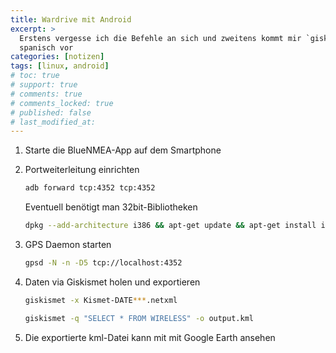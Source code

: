 ```yaml
---
title: Wardrive mit Android
excerpt: >
  Erstens vergesse ich die Befehle an sich und zweitens kommt mir `giskismet`
  spanisch vor
categories: [notizen]
tags: [linux, android]
# toc: true
# support: true
# comments: true
# comments_locked: true
# published: false
# last_modified_at: 
---
```


1. Starte die BlueNMEA-App auf dem Smartphone
2. Portweiterleitung einrichten
   
   ``` bash
   adb forward tcp:4352 tcp:4352
   ```

   Eventuell benötigt man 32bit-Bibliotheken
   
   ``` bash
   dpkg --add-architecture i386 && apt-get update && apt-get install ia32-libs lib32ncurses5
   ```
3. GPS Daemon starten

   ``` bash
   gpsd -N -n -D5 tcp://localhost:4352
   ```
4. Daten via Giskismet holen und exportieren
   
   ``` bash
   giskismet -x Kismet-DATE***.netxml
   ```

   ``` bash
   giskismet -q "SELECT * FROM WIRELESS" -o output.kml
   ```
5. Die exportierte kml-Datei kann mit mit Google Earth ansehen
